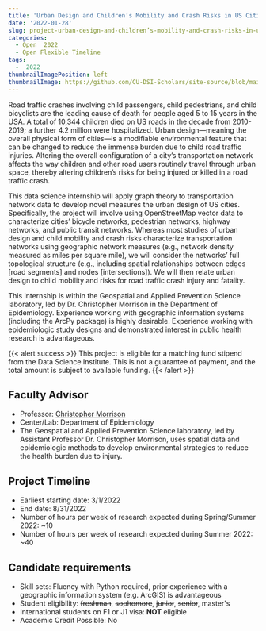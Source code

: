 ```yaml
---
title: 'Urban Design and Children’s Mobility and Crash Risks in US Cities'
date: '2022-01-28'
slug: project-urban-design-and-children’s-mobility-and-crash-risks-in-us-cities
categories:
  - Open  2022 
  - Open Flexible Timeline
tags:
  -  2022
thumbnailImagePosition: left
thumbnailImage: https://github.com/CU-DSI-Scholars/site-source/blob/main/static/img/zoran.png?raw=true
---
```

Road traffic crashes involving child passengers, child pedestrians, and child bicyclists are the leading cause of death for people aged 5 to 15 years in the USA. A total of 10,344 children died on US roads in the decade from 2010-2019; a further 4.2 million were hospitalized. Urban design—meaning the overall physical form of cities—is a modifiable environmental feature that can be changed to reduce the immense burden due to child road traffic injuries. Altering the overall configuration of a city’s transportation network affects the way children and other road users routinely travel through urban space, thereby altering children’s risks for being injured or killed in a road traffic crash.

<!--more-->


This data science internship will apply graph theory to transportation network data to develop novel measures the urban design of US cities. Specifically, the project will involve using OpenStreetMap vector data to characterize cities’ bicycle networks, pedestrian networks, highway networks, and public transit networks. Whereas most studies of urban design and child mobility and crash risks characterize transportation networks using geographic network measures (e.g., network density measured as miles per square mile), we will consider the networks’ full topological structure (e.g., including spatial relationships between edges [road segments] and nodes [intersections]). We will then relate urban design to child mobility and risks for road traffic crash injury and fatality.

This internship is within the Geospatial and Applied Prevention Science laboratory, led by Dr. Christopher Morrison in the Department of Epidemiology. Experience working with geographic information systems (including the ArcPy package) is highly desirable. Experience working with epidemiologic study designs and demonstrated interest in public health research is advantageous.


{{< alert success >}}
This project is eligible for a matching fund stipend from the Data Science Institute. This is not a guarantee of payment, and the total amount is subject to available funding.
{{< /alert >}}

## Faculty Advisor
+ Professor: [Christopher Morrison](https://www.publichealth.columbia.edu/people/our-faculty/cm3820)
+ Center/Lab: Department of Epidemiology
+ The Geospatial and Applied Prevention Science laboratory, led by Assistant Professor Dr. Christopher Morrison, uses spatial data and epidemiologic methods to develop environmental strategies to reduce the health burden due to injury.

## Project Timeline
+ Earliest starting date: 3/1/2022
+ End date: 8/31/2022
+ Number of hours per week of research expected during Spring/Summer 2022: ~10
+ Number of hours per week of research expected during Summer 2022: ~40

## Candidate requirements
+ Skill sets: Fluency with Python required, prior experience with a geographic information system (e.g. ArcGIS) is advantageous
+ Student eligibility: ~~freshman~~, ~~sophomore~~, ~~junior~~, ~~senior~~, master's
+ International students on F1 or J1 visa: **NOT** eligible
+ Academic Credit Possible: No

